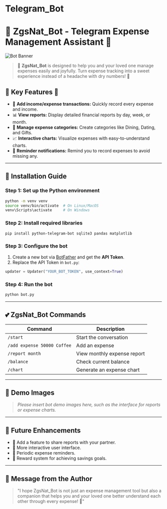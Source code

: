 # Telegram_Bot
# 🌸 ZgsNat_Bot - Telegram Expense Management Assistant 🌸

![Bot Banner](https://via.placeholder.com/800x200?text=ZgsNat_Bot+-+Love+and+Expense+Manager)  

> 💖 **ZgsNat_Bot** is designed to help you and your loved one manage expenses easily and joyfully. Turn expense tracking into a sweet experience instead of a headache with dry numbers! 💸

## 🌟 **Key Features** 🌟
- 📝 **Add income/expense transactions:** Quickly record every expense and income.
- 📊 **View reports:** Display detailed financial reports by day, week, or month.
- 💖 **Manage expense categories:** Create categories like Dining, Dating, and Gifts.
- 📈 **Interactive charts:** Visualize expenses with easy-to-understand charts.
- 🔔 **Reminder notifications:** Remind you to record expenses to avoid missing any.

---

## 🎯 **Installation Guide**

### Step 1: Set up the Python environment
```bash
python -m venv venv
source venv/bin/activate  # On Linux/MacOS
venv\Scripts\activate     # On Windows
```

### Step 2: Install required libraries
```bash
pip install python-telegram-bot sqlite3 pandas matplotlib
```

### Step 3: Configure the bot
1. Create a new bot via [BotFather](https://t.me/BotFather) and get the **API Token**.
2. Replace the API Token in `bot.py`:
```python
updater = Updater("YOUR_BOT_TOKEN", use_context=True)
```

### Step 4: Run the bot
```bash
python bot.py
```

---

## 💕 **ZgsNat_Bot Commands**
| Command           | Description                  |
|-------------------|------------------------------|
| `/start`          | Start the conversation       |
| `/add expense 50000 Coffee` | Add an expense    |
| `/report month`   | View monthly expense report  |
| `/balance`        | Check current balance        |
| `/chart`          | Generate an expense chart    |

---

## 🎨 **Demo Images**

> *Please insert bot demo images here, such as the interface for reports or expense charts.*

---

## 🚀 **Future Enhancements**
- 🌷 Add a feature to share reports with your partner.
- 🌈 More interactive user interface.
- 📅 Periodic expense reminders.
- 🧸 Reward system for achieving savings goals.

---

## 💖 **Message from the Author**
> "I hope ZgsNat_Bot is not just an expense management tool but also a companion that helps you and your loved one better understand each other through every expense! 🌺"
